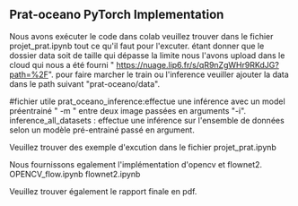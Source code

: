 ## Prat-oceano PyTorch Implementation

Nous avons exécuter le code dans colab veuillez trouver dans le fichier  projet_prat.ipynb tout ce qu'il faut pour l'excuter. 
étant donner que le dossier data soit de taille qui dépasse la limite nous l'avons upload dans le cloud qui nous a été fourni " https://nuage.lip6.fr/s/qR9nZgWHr9RKdJG?path=%2F".
pour faire marcher le train ou l'inference veuiller ajouter la data dans le path suivant "prat-oceano/data".

#fichier utile
prat_oceano_inference:effectue une inférence avec un model préentrainé " -m " entre deux image passées en arguments  "-i".
inference_all_datasets : effectue une inférence sur l'ensemble de données selon un modèle pré-entrainé passé en argument.

Veuillez trouver des exemple d'excution dans le fichier projet_prat.ipynb

Nous fournissons egalement l'implémentation d'opencv et flownet2.
OPENCV_flow.ipynb
flownet2.ipynb


Veuillez trouver également le rapport finale en pdf.
